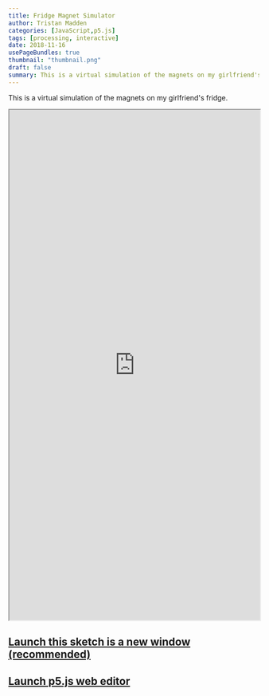 ```yaml
---
title: Fridge Magnet Simulator
author: Tristan Madden
categories: [JavaScript,p5.js]
tags: [processing, interactive]
date: 2018-11-16
usePageBundles: true
thumbnail: "thumbnail.png"
draft: false
summary: This is a virtual simulation of the magnets on my girlfriend's fridge.
---
```


This is a virtual simulation of the magnets on my girlfriend's fridge.

<iframe width=100% height=1024px src="https://editor.p5js.org/Berkanan/full/pSyWHc2uj"></iframe>

<h2><a href="https://editor.p5js.org/Berkanan/full/pSyWHc2uj" target="_blank">Launch this sketch is a new window (recommended)</a></h2>

<h2><a href="https://editor.p5js.org/Berkanan/sketches/pSyWHc2uj">Launch p5.js web editor</a></h2>